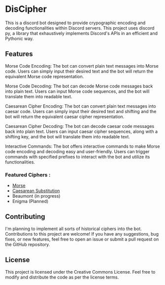 # DisCipher

This is a discord bot designed to provide crypographic encoding and decoding functionalities within Discord servers.
This project uses discord py, a library that exhaustively implements Discord's APIs in an efficient and Pythonic way.

## Features

Morse Code Encoding: The bot can convert plain text messages into Morse code. Users can simply input their desired text and the bot will return the equivalent Morse code representation.

Morse Code Decoding: The bot can decode Morse code messages back into plain text. Users can input Morse code sequences, and the bot will translate them into readable text.

Caesarean Cipher Encoding: The bot can convert plain text messages into caesar code. Users can simply input their desired text and shifting and the bot will return the equivalent caesar cipher representation.

Caesarean Cipher Decoding: The bot can decode caesar code messages back into plain text. Users can input caesar cipher sequences, along with a shifting key, and the bot will translate them into readable text.

Interactive Commands: The bot offers interactive commands to make Morse code encoding and decoding easy and user-friendly. Users can trigger commands with specified prefixes to interact with the bot and utilize its functionalities.
### Featured Ciphers :
- [Morse](https://en.wikipedia.org/wiki/Morse_code)
- [Caesarean Substitution](https://en.wikipedia.org/wiki/Caesar_cipher)
- Beaumont (in progress)
- Enigma (Planned)

## Contributing

I'm planning to implement all sorts of historical ciphers into the bot.
Contributions to this project are welcome! If you have any suggestions, bug fixes, or new features, feel free to open an issue or submit a pull request on the GitHub repository.


 ## License
 
This project is licensed under the Creative Commons License. Feel free to modify and distribute the code as per the license terms.
